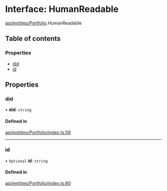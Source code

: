 # Interface: HumanReadable

[api/entities/Portfolio](../wiki/api.entities.Portfolio).HumanReadable

## Table of contents

### Properties

- [did](../wiki/api.entities.Portfolio.HumanReadable#did)
- [id](../wiki/api.entities.Portfolio.HumanReadable#id)

## Properties

### did

• **did**: `string`

#### Defined in

[api/entities/Portfolio/index.ts:59](https://github.com/PolymeshAssociation/polymesh-sdk/blob/46129005/src/api/entities/Portfolio/index.ts#L59)

___

### id

• `Optional` **id**: `string`

#### Defined in

[api/entities/Portfolio/index.ts:60](https://github.com/PolymeshAssociation/polymesh-sdk/blob/46129005/src/api/entities/Portfolio/index.ts#L60)
